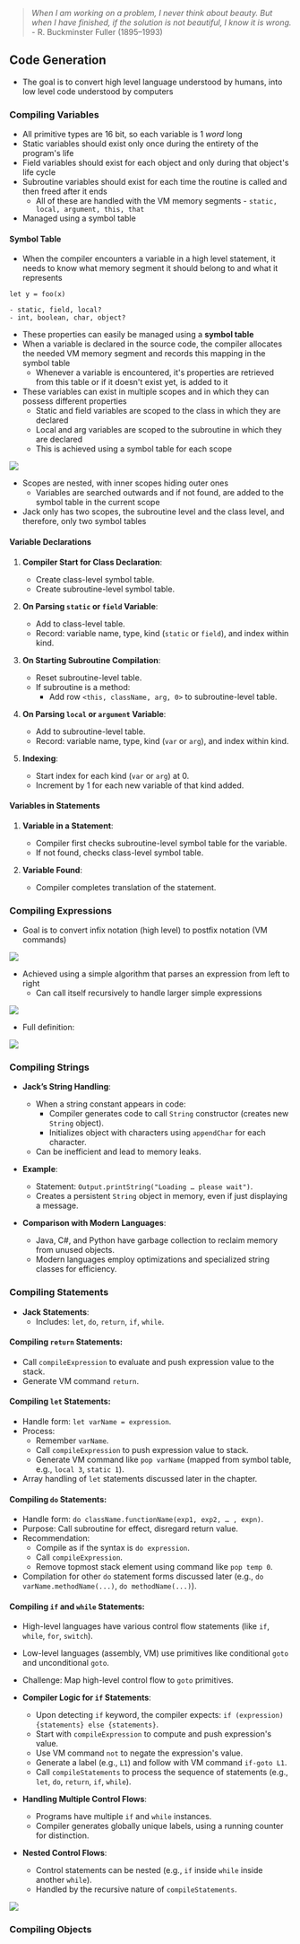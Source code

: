 > *When I am working on a problem, I never think about beauty. But when I have finished, if the solution is not beautiful, I know it is wrong.* - R. Buckminster Fuller (1895–1993)
## Code Generation
- The goal is to convert high level language understood by humans, into low level code understood by computers

### Compiling Variables
- All primitive types are 16 bit, so each variable is 1 *word* long
- Static variables should exist only once during the entirety of the program's life
- Field variables should exist for each object and only during that object's life cycle
- Subroutine variables should exist for each time the routine is called and then freed after it ends
	- All of these are handled with the VM memory segments - `static, local, argument, this, that`
- Managed using a symbol table

#### Symbol Table
- When the compiler encounters a variable in a high level statement, it needs to know what memory segment it should belong to and what it represents

```
let y = foo(x)

- static, field, local?
- int, boolean, char, object?
```

- These properties can easily be managed using a **symbol table**
- When a variable is declared in the source code, the compiler allocates the needed VM memory segment and records this mapping in the symbol table
	- Whenever a variable is encountered, it's properties are retrieved from this table or if it doesn't exist yet, is added to it
- These variables can exist in multiple scopes and in which they can possess different properties
	- Static and field variables are scoped to the class in which they are declared
	- Local and arg variables are scoped to the subroutine in which they are declared
	- This is achieved using a symbol table for each scope

![](docs/Images/Pasted%20image%2020231010055227.png)

- Scopes are nested, with inner scopes hiding outer ones
	- Variables are searched outwards and if not found, are added to the symbol table in the current scope
- Jack only has two scopes, the subroutine level and the class level, and therefore, only two symbol tables

#### Variable Declarations
1. **Compiler Start for Class Declaration**:
   - Create class-level symbol table.
   - Create subroutine-level symbol table.

1. **On Parsing `static` or `field` Variable**:
   - Add to class-level table.
   - Record: variable name, type, kind (`static` or `field`), and index within kind.
   
3. **On Starting Subroutine Compilation**:
   - Reset subroutine-level table.
   - If subroutine is a method:
	 - Add row `<this, className, arg, 0>` to subroutine-level table.

1. **On Parsing `local` or `argument` Variable**:
   - Add to subroutine-level table.
   - Record: variable name, type, kind (`var` or `arg`), and index within kind.
   
5. **Indexing**:
   - Start index for each kind (`var` or `arg`) at 0.
   - Increment by 1 for each new variable of that kind added.

#### Variables in Statements
1. **Variable in a Statement**:
   - Compiler first checks subroutine-level symbol table for the variable.
   - If not found, checks class-level symbol table.
   
2. **Variable Found**:
   - Compiler completes translation of the statement.

### Compiling Expressions
- Goal is to convert infix notation (high level) to postfix notation (VM commands)

![](Pasted%20image%2020231010061407.png)

- Achieved using a simple algorithm that parses an expression from left to right
	- Can call itself recursively to handle larger simple expressions

![](Pasted%20image%2020231010061525.png)

- Full definition:

![](Pasted%20image%2020231010061731.png)

### Compiling Strings
- **Jack’s String Handling**:
	- When a string constant appears in code:
		- Compiler generates code to call `String` constructor (creates new `String` object).
		- Initializes object with characters using `appendChar` for each character.
	- Can be inefficient and lead to memory leaks.

- **Example**:
	- Statement: `Output.printString("Loading … please wait")`.
	- Creates a persistent `String` object in memory, even if just displaying a message.
   
-  **Comparison with Modern Languages**:
	- Java, C#, and Python have garbage collection to reclaim memory from unused objects.
	- Modern languages employ optimizations and specialized string classes for efficiency.

### Compiling Statements
- **Jack Statements**:
   - Includes: `let`, `do`, `return`, `if`, `while`.

#### **Compiling `return` Statements**:
   - Call `compileExpression` to evaluate and push expression value to the stack.
   - Generate VM command `return`.

#### **Compiling `let` Statements**:
   - Handle form: `let varName = expression`.
   - Process:
     - Remember `varName`.
     - Call `compileExpression` to push expression value to stack.
     - Generate VM command like `pop varName` (mapped from symbol table, e.g., `local 3`, `static 1`).
   - Array handling of `let` statements discussed later in the chapter.

#### **Compiling `do` Statements**:
   - Handle form: `do className.functionName(exp1, exp2, … , expn)`.
   - Purpose: Call subroutine for effect, disregard return value.
   - Recommendation:
     - Compile as if the syntax is `do expression`.
     - Call `compileExpression`.
     - Remove topmost stack element using command like `pop temp 0`.
   - Compilation for other `do` statement forms discussed later (e.g., `do varName.methodName(...)`, `do methodName(...)`).

#### **Compiling `if` and `while` Statements**:
   - High-level languages have various control flow statements (like `if`, `while`, `for`, `switch`).
   - Low-level languages (assembly, VM) use primitives like conditional `goto` and unconditional `goto`.
   - Challenge: Map high-level control flow to `goto` primitives.
   
- **Compiler Logic for `if` Statements**:
   - Upon detecting `if` keyword, the compiler expects: `if (expression) {statements} else {statements}`.
   - Start with `compileExpression` to compute and push expression's value.
   - Use VM command `not` to negate the expression's value.
   - Generate a label (e.g., `L1`) and follow with VM command `if-goto L1`.
   - Call `compileStatements` to process the sequence of statements (e.g., `let`, `do`, `return`, `if`, `while`).
   
- **Handling Multiple Control Flows**:
   - Programs have multiple `if` and `while` instances.
   - Compiler generates globally unique labels, using a running counter for distinction.
   
- **Nested Control Flows**:
   - Control statements can be nested (e.g., `if` inside `while` inside another `while`).
   - Handled by the recursive nature of `compileStatements`.

![](Pasted%20image%2020231010063102.png)

### Compiling Objects
